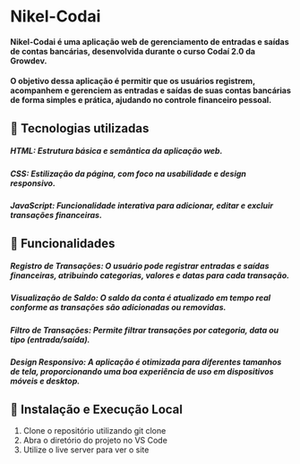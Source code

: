# Nikel-Codai
#### **Nikel-Codai** é uma aplicação web de **gerenciamento de entradas e saídas de contas bancárias**, desenvolvida durante o curso **Codaí 2.0** da **Growdev**.

#### O objetivo dessa aplicação é permitir que os usuários registrem, acompanhem e gerenciem as entradas e saídas de suas contas bancárias de forma simples e prática, ajudando no controle financeiro pessoal.

## 🚀 Tecnologias utilizadas
##### **HTML**: Estrutura básica e semântica da aplicação web.

##### **CSS**: Estilização da página, com foco na usabilidade e design responsivo.

##### **JavaScript**: Funcionalidade interativa para adicionar, editar e excluir transações financeiras.


## 🔎 Funcionalidades
##### Registro de Transações: O usuário pode registrar entradas e saídas financeiras, atribuindo categorias, valores e datas para cada transação.

##### Visualização de Saldo: O saldo da conta é atualizado em tempo real conforme as transações são adicionadas ou removidas.

##### Filtro de Transações: Permite filtrar transações por categoria, data ou tipo (entrada/saída).

##### Design Responsivo: A aplicação é otimizada para diferentes tamanhos de tela, proporcionando uma boa experiência de uso em dispositivos móveis e desktop.

## 📂 Instalação e Execução Local
1. Clone o repositório utilizando git clone
2. Abra o diretório do projeto no VS Code
3. Utilize o live server para ver o site
